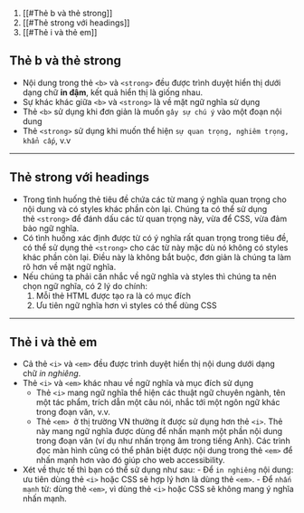 1. [[#Thẻ b và thẻ strong]]
2. [[#Thẻ strong với headings]]
3. [[#Thẻ i và thẻ em]]

## Thẻ b và thẻ strong
-   Nội dung trong thẻ `<b>` và `<strong>` đều được trình duyệt hiển thị dưới dạng chữ **in đậm**, kết quả hiển thị là giống nhau.
-   Sự khác khác giữa `<b>` và `<strong>` là về mặt ngữ nghĩa sử dụng 
-   Thẻ `<b>` sử dụng khi đơn giản là muốn `gây sự chú ý` vào một đoạn nội dung
-   Thẻ `<strong>` sử dụng khi muốn thể hiện `sự quan trọng, nghiêm trọng, khẩn cấp`, v.v

<hr>

## Thẻ strong với headings
-   Trong tình huống thẻ tiêu đề chứa các từ mang ý nghĩa quan trọng cho nội dung và có styles khác phần còn lại. Chúng ta có thể sử dụng thẻ `<strong>` để đánh dấu các từ quan trọng này, vừa để CSS, vừa đảm bảo ngữ nghĩa.
-   Có tình huống xác định được từ có ý nghĩa rất quan trọng trong tiêu đề, có thể sử dụng thẻ `<strong>` cho các từ này mặc dù nó không có styles khác phần còn lại. Điều này là không bắt buộc, đơn giản là chúng ta làm rõ hơn về mặt ngữ nghĩa.
-  Nếu chúng ta phải cân nhắc về ngữ nghĩa và styles thì chúng ta nên chọn ngữ nghĩa, có 2 lý do chính:
    1.  Mỗi thẻ HTML được tạo ra là có mục đích
    2.  Ưu tiên ngữ nghĩa hơn vì styles có thể dùng CSS

<hr>

## Thẻ i và thẻ em
-   Cả thẻ `<i>` và `<em>` đều được trình duyệt hiển thị nội dung dưới dạng chữ _in nghiêng_.
-   Thẻ `<i>` và `<em>` khác nhau về ngữ nghĩa và mục đích sử dụng
    -   Thẻ `<i>` mang ngữ nghĩa thể hiện các thuật ngữ chuyên ngành, tên một tác phẩm, trích dẫn một câu nói, nhắc tới một ngôn ngữ khác trong đoạn văn, v.v.
    -  Thẻ `<em>`  ở thị trường VN thường ít được sử dụng hơn thẻ `<i>`. Thẻ này mang ngữ nghĩa được dùng để nhấn mạnh một phần nội dung trong đoạn văn (ví dụ như nhấn trọng âm trong tiếng Anh). Các trình đọc màn hình cũng có thể phân biệt được nội dung trong thẻ `<em>` để nhấn mạnh hơn vào đó giúp cho web accessibility.
-    Xét về thực tế thì bạn có thể sử dụng như sau:
    -   Để `in nghiêng` nội dung: ưu tiên dùng thẻ `<i>` hoặc CSS sẽ hợp lý hơn là dùng thẻ `<em>`.
    -   Để `nhấn mạnh` từ: dùng thẻ `<em>`, vì dùng thẻ `<i>` hoặc CSS sẽ không mang ý nghĩa nhấn mạnh.